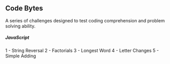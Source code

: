 ## Code Bytes

A series of challenges designed to test coding comprehension and problem solving ability.

##### JavaScript
1 - String Reversal
2 - Factorials
3 - Longest Word
4 - Letter Changes
5 - Simple Adding
